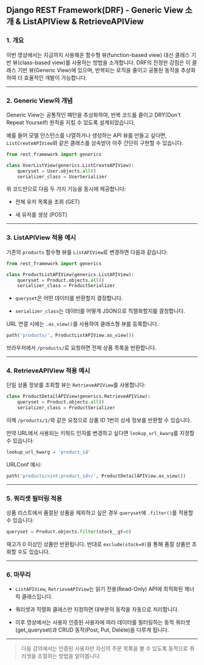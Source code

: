 

## Django REST Framework(DRF) - Generic View 소개 & ListAPIView & RetrieveAPIView

### 1. 개요

이번 영상에서는 지금까지 사용해온 함수형 뷰(function-based view) 대신 클래스 기반 뷰(class-based view)를 사용하는 방법을 소개합니다. DRF의 진정한 강점은 이 클래스 기반 뷰(Generic View)에 있으며, 반복되는 로직을 줄이고 공통된 동작을 추상화하여 더 효율적인 개발이 가능합니다.

---

### 2. Generic View의 개념

Generic View는 공통적인 패턴을 추상화하여, 반복 코드를 줄이고 DRY(Don't Repeat Yourself) 원칙을 지킬 수 있도록 설계되었습니다.

예를 들어 모델 인스턴스를 나열하거나 생성하는 API 뷰를 만들고 싶다면, `ListCreateAPIView`와 같은 클래스를 상속받아 아주 간단히 구현할 수 있습니다.

```python
from rest_framework import generics

class UserListView(generics.ListCreateAPIView):
    queryset = User.objects.all()
    serializer_class = UserSerializer
```

위 코드만으로 다음 두 가지 기능을 동시에 제공합니다:

- 전체 유저 목록을 조회 (GET)
    
- 새 유저를 생성 (POST)
    

---

### 3. ListAPIView 적용 예시

기존의 `products` 함수형 뷰를 `ListAPIView`로 변경하면 다음과 같습니다:

```python
from rest_framework import generics

class ProductListAPIView(generics.ListAPIView):
    queryset = Product.objects.all()
    serializer_class = ProductSerializer
```

- `queryset`은 어떤 데이터를 반환할지 결정합니다.
    
- `serializer_class`는 데이터를 어떻게 JSON으로 직렬화할지를 결정합니다.
    

URL 연결 시에는 `.as_view()`를 사용하여 클래스형 뷰를 등록합니다.

```python
path('products/', ProductListAPIView.as_view())
```

브라우저에서 `/products/`로 요청하면 전체 상품 목록을 반환합니다.

---

### 4. RetrieveAPIView 적용 예시

단일 상품 정보를 조회할 뷰는 `RetrieveAPIView`를 사용합니다:

```python
class ProductDetailAPIView(generics.RetrieveAPIView):
    queryset = Product.objects.all()
    serializer_class = ProductSerializer
```

이제 `/products/1/`와 같은 요청으로 상품 ID 1번의 상세 정보를 반환할 수 있습니다.

만약 URL에서 사용되는 키워드 인자를 변경하고 싶다면 `lookup_url_kwarg`를 지정할 수 있습니다:

```python
lookup_url_kwarg = 'product_id'
```

URLConf 예시:

```python
path('products/<int:product_id>/', ProductDetailAPIView.as_view())
```

---

### 5. 쿼리셋 필터링 적용

상품 리스트에서 품절된 상품을 제외하고 싶은 경우 `queryset`에 `.filter()`를 적용할 수 있습니다:

```python
queryset = Product.objects.filter(stock__gt=0)
```

재고가 0 이상인 상품만 반환됩니다. 반대로 `exclude(stock=0)`을 통해 품절 상품만 조회할 수도 있습니다.

---

### 6. 마무리

- `ListAPIView`, `RetrieveAPIView`는 읽기 전용(Read-Only) API에 최적화된 제너릭 클래스입니다.
    
- 쿼리셋과 직렬화 클래스만 지정하면 대부분의 동작을 자동으로 처리합니다.
    
- 이후 영상에서는 사용자 인증된 사용자에 따라 데이터를 필터링하는 동적 쿼리셋(get_queryset)과 CRUD 동작(Post, Put, Delete)을 다루게 됩니다.
    

---

> 다음 강의에서는 인증된 사용자만 자신의 주문 목록을 볼 수 있도록 동적으로 쿼리셋을 조절하는 방법을 알아봅니다.